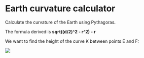 # Earth curvature calculator

Calculate the curvature of the Earth using Pythagoras.

The formula derived is **sqrt((d/2)^2 - r^2) - r**

We want to find the height of the curve K between points E and F:

![](http://f.o4.no/1474029075_ecurve.png)
